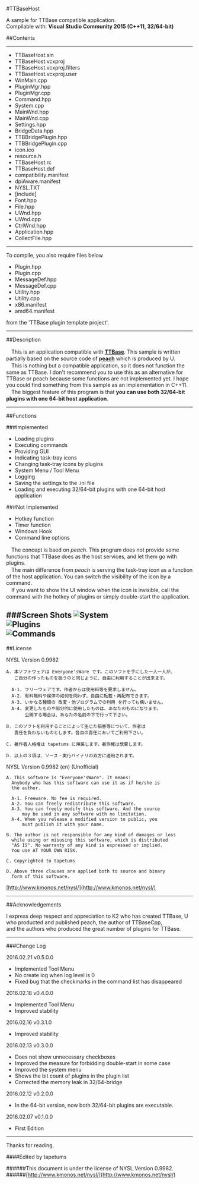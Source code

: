 #TTBaseHost

A sample for TTBase compatible application.  
Compilable with: **Visual Studio Community 2015 (C++11, 32/64-bit)**

##Contents

---

- TTBaseHost.sln
- TTBaseHost.vcxproj
- TTBaseHost.vcxproj.filters
- TTBaseHost.vcxproj.user
- WinMain.cpp
- PluginMgr.hpp
- PluginMgr.cpp
- Command.hpp
- System.cpp
- MainWnd.hpp
- MainWnd.cpp
- Settings.hpp
- BridgeData.hpp
- TTBBridgePlugin.hpp
- TTBBridgePlugin.cpp
- icon.ico
- resource.h
- TTBaseHost.rc
- TTBaseHost.def
- compatibility.manifest
- dpiAware.manifest
- NYSL.TXT
- [include]
 - Font.hpp
 - File.hpp
 - UWnd.hpp
 - UWnd.cpp
 - CtrlWnd.hpp
 - Application.hpp
 - CollectFile.hpp 

---

To compile, you also require files below

- Plugin.hpp
- Plugin.cpp
- MessageDef.hpp
- MessageDef.cpp
- Utility.hpp
- Utility.cpp
- x86.manifest
- amd64.manifest

from the 'TTBase plugin template project'.

---

##Description

　This is an application compatible with [**TTBase**](https://osdn.jp/projects/ttbase/). This sample is written partially based on the source code of [**peach**](http://white2.php.xdomain.jp/?page_id=27) which is produced by U.  
　This is nothing but a compatible application, so it does not function the same as TTBase. I don't recommend you to use this as an alternative for TTBase or peach because some functions are not implemented yet. I hope you could find something from this sample as an implementation in C++11.  
　The biggest feature of this program is that **you can use both 32/64-bit plugins with one 64-bit host application**.

---

##Functions

###Implemented
- Loading plugins
- Executing commands
- Providing GUI
- Indicating task-tray icons
- Changing task-tray icons by plugins
- System Menu / Tool Menu
- Logging
- Saving the settings to the .ini file
- Loading and executing 32/64-bit plugins with one 64-bit host application

###Not Implemented
- Hotkey function
- Timer function
- Windows Hook
- Command line options

　The concept is baed on _peach_. This program does not provide some functions that TTBase does as the host services, and let them go with plugins.  
　The main difference from _peach_ is serving the task-tray icon as a function of the host application. You can switch the visibility of the icon by a command.  
　If you want to show the UI window when the icon is invisible, call the command with the hotkey of plugins or simply double-start the application.

###Screen Shots
![System](./ss/System.png)  
![Plugins](./ss/Plugins.png)  
![Commands](./ss/Commands.png)  
---

##License

NYSL Version 0.9982
```
A. 本ソフトウェアは Everyone'sWare です。このソフトを手にした一人一人が、
   ご自分の作ったものを扱うのと同じように、自由に利用することが出来ます。

  A-1. フリーウェアです。作者からは使用料等を要求しません。
  A-2. 有料無料や媒体の如何を問わず、自由に転載・再配布できます。
  A-3. いかなる種類の 改変・他プログラムでの利用 を行っても構いません。
  A-4. 変更したものや部分的に使用したものは、あなたのものになります。
       公開する場合は、あなたの名前の下で行って下さい。

B. このソフトを利用することによって生じた損害等について、作者は
   責任を負わないものとします。各自の責任においてご利用下さい。

C. 著作者人格権は tapetums に帰属します。著作権は放棄します。

D. 以上の３項は、ソース・実行バイナリの双方に適用されます。
```

NYSL Version 0.9982 (en) (Unofficial)
```
A. This software is "Everyone'sWare". It means:
  Anybody who has this software can use it as if he/she is
  the author.

  A-1. Freeware. No fee is required.
  A-2. You can freely redistribute this software.
  A-3. You can freely modify this software. And the source
      may be used in any software with no limitation.
  A-4. When you release a modified version to public, you
      must publish it with your name.

B. The author is not responsible for any kind of damages or loss
  while using or misusing this software, which is distributed
  "AS IS". No warranty of any kind is expressed or implied.
  You use AT YOUR OWN RISK.

C. Copyrighted to tapetums

D. Above three clauses are applied both to source and binary
  form of this software.
```

[http://www.kmonos.net/nysl/](http://www.kmonos.net/nysl/)

---

##Acknowledgements

I express deep respect and appreciation to K2 who has created TTBase, U who producted and published peach, the author of TTBaseCpp,  
and the authors who produced the great number of plugins for TTBase.

---

###Change  Log

2016.02.21 v0.5.0.0
- Implemented Tool Menu
- No create log when log level is 0
- Fixed bug that the checkmarks in the command list has disappeared

2016.02.18 v0.4.0.0
- Implemented Tool Menu
- Improved stability

2016.02.16 v0.3.1.0
- Improved stability

2016.02.13 v0.3.0.0
- Does not show unnecessary checkboxes
- Improved the measure for forbidding double-start in some case
- Improved the system menu
- Shows the bit count of plugins in the plugin list
- Corrected the memory leak in 32/64-bridge

2016.02.12 v0.2.0.0
- In the 64-bit version, now both 32/64-bit plugins are executable.

2016.02.07  v0.1.0.0
- First Edition

---

Thanks for reading.

####Edited by
tapetums

######This document is under the license of NYSL Version 0.9982.  
######[http://www.kmonos.net/nysl/](http://www.kmonos.net/nysl/)
